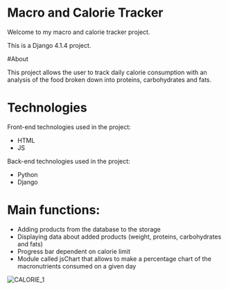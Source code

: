 # Macro and Calorie Tracker

Welcome to my macro and calorie tracker project.

This is a Django 4.1.4 project.

#About

This project allows the user to track daily calorie consumption with an analysis of the food broken down into proteins, carbohydrates and fats.

# Technologies

Front-end technologies used in the project:
- HTML
- JS

Back-end technologies used in the project:
- Python
- Django

# Main functions:

- Adding products from the database to the storage 
- Displaying data about added products (weight, proteins, carbohydrates and fats)
- Progress bar dependent on calorie limit
- Module called jsChart that allows to make a percentage chart of the macronutrients consumed on a given day

![CALORIE_1](https://github.com/PiotrWirth/Macro_and_Calorie_Tracker/assets/26605945/64de1910-4691-4f82-8fa0-64202bae6b0e)

